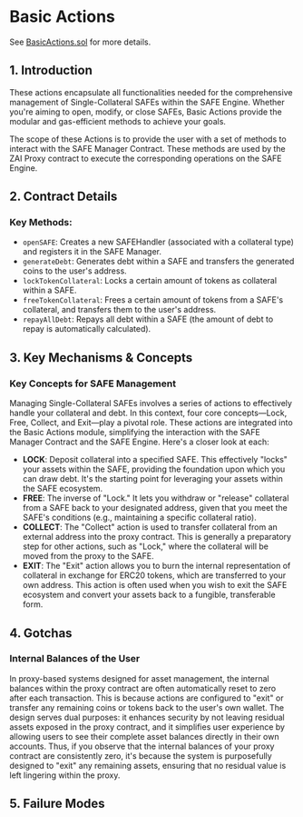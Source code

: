 # Basic Actions

See [BasicActions.sol](/src/contracts/proxies/actions/BasicActions.sol/contract.BasicActions.html) for more details.

## 1. Introduction

These actions encapsulate all functionalities needed for the comprehensive management of Single-Collateral SAFEs within the SAFE Engine. Whether you're aiming to open, modify, or close SAFEs, Basic Actions provide the modular and gas-efficient methods to achieve your goals.

The scope of these Actions is to provide the user with a set of methods to interact with the SAFE Manager Contract. These methods are used by the ZAI Proxy contract to execute the corresponding operations on the SAFE Engine.

## 2. Contract Details

### Key Methods:

- `openSAFE`: Creates a new SAFEHandler (associated with a collateral type) and registers it in the SAFE Manager.
- `generateDebt`: Generates debt within a SAFE and transfers the generated coins to the user's address.
- `lockTokenCollateral`: Locks a certain amount of tokens as collateral within a SAFE.
- `freeTokenCollateral`: Frees a certain amount of tokens from a SAFE's collateral, and transfers them to the user's address.
- `repayAllDebt`: Repays all debt within a SAFE (the amount of debt to repay is automatically calculated).

## 3. Key Mechanisms & Concepts

### Key Concepts for SAFE Management

Managing Single-Collateral SAFEs involves a series of actions to effectively handle your collateral and debt. In this context, four core concepts—Lock, Free, Collect, and Exit—play a pivotal role. These actions are integrated into the Basic Actions module, simplifying the interaction with the SAFE Manager Contract and the SAFE Engine. Here's a closer look at each:

- **LOCK**: Deposit collateral into a specified SAFE. This effectively "locks" your assets within the SAFE, providing the foundation upon which you can draw debt. It's the starting point for leveraging your assets within the SAFE ecosystem.
- **FREE**: The inverse of "Lock." It lets you withdraw or "release" collateral from a SAFE back to your designated address, given that you meet the SAFE's conditions (e.g., maintaining a specific collateral ratio).
- **COLLECT**: The "Collect" action is used to transfer collateral from an external address into the proxy contract. This is generally a preparatory step for other actions, such as "Lock," where the collateral will be moved from the proxy to the SAFE.
- **EXIT**: The "Exit" action allows you to burn the internal representation of collateral in exchange for ERC20 tokens, which are transferred to your own address. This action is often used when you wish to exit the SAFE ecosystem and convert your assets back to a fungible, transferable form.

## 4. Gotchas

### Internal Balances of the User

In proxy-based systems designed for asset management, the internal balances within the proxy contract are often automatically reset to zero after each transaction. This is because actions are configured to "exit" or transfer any remaining coins or tokens back to the user's own wallet. The design serves dual purposes: it enhances security by not leaving residual assets exposed in the proxy contract, and it simplifies user experience by allowing users to see their complete asset balances directly in their own accounts. Thus, if you observe that the internal balances of your proxy contract are consistently zero, it's because the system is purposefully designed to "exit" any remaining assets, ensuring that no residual value is left lingering within the proxy.

## 5. Failure Modes
